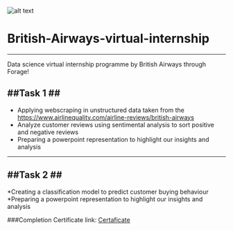 
![alt text](https://cdn.theforage.com/vinternships/companyassets/tMjbs76F526fF5v3G/L3MQ8f6cYSkfoukmz/1666887241768/British_Airways_Logo%20white.png)

# British-Airways-virtual-internship #
---
Data science virtual internship programme by British Airways through Forage!

##Task 1 ##
---
* Applying webscraping in unstructured data taken from the https://www.airlinequality.com/airline-reviews/british-airways
* Analyze customer reviews using sentimental analysis to sort positive and negative reviews
* Preparing a powerpoint representation to highlight our insights and analysis

----
##Task 2 ##
---
*Creating a classification model to predict customer buying behaviour
*Preparing a powerpoint representation to highlight our insights and analysis

###Completion Certificate link: [Certaficate](https://forage-uploads-prod.s3.amazonaws.com/completion-certificates/British%20Airways/NjynCWzGSaWXQCxSX_British%20Airways_rJpQY8ZAqToJW3acp_1677597013560_completion_certificate.pdf)
